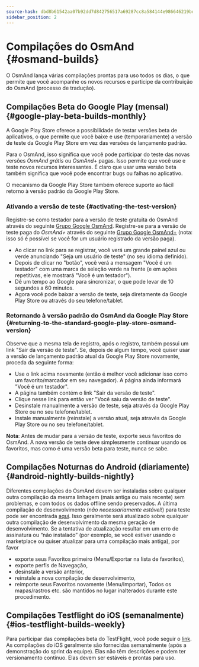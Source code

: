 ```yaml
---
source-hash: dbd8b61542aa07b92dd7d842756517a69287cc8a584144e986646219bdfa3dd4
sidebar_position: 2
---
```


# Compilações do OsmAnd {#osmand-builds}

O OsmAnd lança várias compilações prontas para uso todos os dias, o que permite que você acompanhe os novos recursos e participe da contribuição do OsmAnd (processo de tradução).

## Compilações Beta do Google Play (mensal) {#google-play-beta-builds-monthly}

A Google Play Store oferece a possibilidade de testar versões beta de
aplicativos, o que permite que você baixe e use (temporariamente) a versão de teste
da Google Play Store em vez das versões de lançamento padrão.

Para o OsmAnd, isso significa que você pode participar do teste das novas versões
*OsmAnd grátis* ou *OsmAnd+* pagas. Isso permite que você use e teste
novos recursos interessantes. É claro que usar uma versão beta também significa que
você pode encontrar bugs ou falhas no aplicativo.

O mecanismo da Google Play Store também oferece suporte ao fácil retorno à
versão padrão da Google Play Store.

### Ativando a versão de teste {#activating-the-test-version}

Registre-se como testador para a versão de teste gratuita do OsmAnd através do seguinte [Grupo Google OsmAnd](https://play.google.com/apps/testing/net.osmand). Registre-se para a versão de teste paga do *OsmAnd+* através do seguinte [Grupo Google OsmAnd+](https://play.google.com/apps/testing/net.osmand.plus/testing) (nota: isso só é possível se você for um usuário registrado da versão paga).

- Ao clicar no link para se registrar, você verá um grande painel azul ou verde anunciando "Seja um usuário de teste" (no seu idioma definido).
- Depois de clicar no "botão", você verá a mensagem "Você é um testador" com uma marca de seleção verde na frente (e em ações repetitivas, ele mostrará "Você é um testador").
- Dê um tempo ao Google para sincronizar, o que pode levar de 10 segundos a 60 minutos.
- Agora você pode baixar a versão de teste, seja diretamente da Google Play Store ou através do seu telefone/tablet.

### Retornando à versão padrão do OsmAnd da Google Play Store {#returning-to-the-standard-google-play-store-osmand-version}

Observe que a mesma tela de registro, após o registro, também possui um link "Sair da versão de teste". Se, depois de algum tempo, você quiser usar a versão de lançamento padrão atual da Google Play Store novamente, proceda da seguinte forma:

- Use o link acima novamente (então é melhor você adicionar isso como um favorito/marcador em seu navegador). A página ainda informará "Você é um testador".
- A página também contém o link "Sair da versão de teste".
- Clique nesse link para então ver "Você saiu da versão de teste".
- Desinstale manualmente a versão de teste, seja através da Google Play Store ou no seu telefone/tablet.
- Instale manualmente (reinstale) a versão atual, seja através da Google Play Store ou no seu telefone/tablet.

**Nota**: Antes de mudar para a versão de teste, exporte seus favoritos do OsmAnd. A nova versão de teste deve simplesmente continuar usando os favoritos, mas como é uma versão beta para teste, nunca se sabe.

## Compilações Noturnas do Android (diariamente) {#android-nightly-builds-nightly}

Diferentes compilações do OsmAnd devem ser instaladas sobre qualquer outra compilação da mesma linhagem (mais antiga ou mais recente) sem problemas, e com todos os dados offline sendo preservados. A última compilação de desenvolvimento (*não necessariamente estável!*) para teste pode ser encontrada [aqui](https://download.osmand.net/latest-night-build/OsmAnd-default.apk). Isso geralmente será atualizado sobre qualquer outra compilação de desenvolvimento da mesma geração de desenvolvimento. Se a tentativa de atualização resultar em um erro de assinatura ou “não instalado” (por exemplo, se você estiver usando o marketplace ou quiser atualizar para uma compilação mais antiga), por favor

- exporte seus Favoritos primeiro (Menu/Exportar na lista de favoritos),
- exporte perfis de Navegação,
- desinstale a versão anterior,
- reinstale a nova compilação de desenvolvimento,
- reimporte seus Favoritos novamente (Menu/Importar),
Todos os mapas/rastros etc. são mantidos no lugar inalterados durante este procedimento.

## Compilações Testflight do iOS (semanalmente) {#ios-testflight-builds-weekly}

Para participar das compilações beta do TestFlight, você pode seguir o [link](https://testflight.apple.com/join/7poGNCKy). As compilações do iOS geralmente são fornecidas semanalmente (após a demonstração do sprint da equipe). Elas não têm descrições e podem ter versionamento contínuo. Elas devem ser estáveis e prontas para uso.
